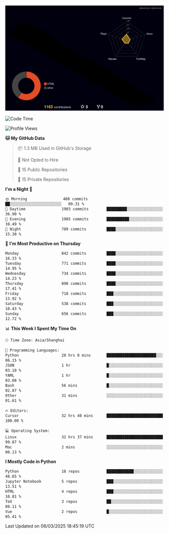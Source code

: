 <!--![](https://raw.githubusercontent.com/BorisYang326/BorisYang326/output/github-contribution-grid-snake-dark.svg) -->
![](./profile-3d-contrib/profile-night-rainbow.svg)
<!--START_SECTION:waka-->
![Code Time](http://img.shields.io/badge/Code%20Time-820%20hrs%203%20mins-blue)

![Profile Views](http://img.shields.io/badge/Profile%20Views-0-blue)

**🐱 My GitHub Data** 

> 📦 1.3 MB Used in GitHub's Storage 
 > 
> 🚫 Not Opted to Hire
 > 
> 📜 15 Public Repositories 
 > 
> 🔑 15 Private Repositories 
 > 
**I'm a Night 🦉** 

```text
🌞 Morning                480 commits         ██░░░░░░░░░░░░░░░░░░░░░░░   09.31 % 
🌆 Daytime                1903 commits        █████████░░░░░░░░░░░░░░░░   36.90 % 
🌃 Evening                1985 commits        ██████████░░░░░░░░░░░░░░░   38.49 % 
🌙 Night                  789 commits         ████░░░░░░░░░░░░░░░░░░░░░   15.30 % 
```
📅 **I'm Most Productive on Thursday** 

```text
Monday                   842 commits         ████░░░░░░░░░░░░░░░░░░░░░   16.33 % 
Tuesday                  771 commits         ████░░░░░░░░░░░░░░░░░░░░░   14.95 % 
Wednesday                734 commits         ████░░░░░░░░░░░░░░░░░░░░░   14.23 % 
Thursday                 898 commits         ████░░░░░░░░░░░░░░░░░░░░░   17.41 % 
Friday                   718 commits         ███░░░░░░░░░░░░░░░░░░░░░░   13.92 % 
Saturday                 538 commits         ███░░░░░░░░░░░░░░░░░░░░░░   10.43 % 
Sunday                   656 commits         ███░░░░░░░░░░░░░░░░░░░░░░   12.72 % 
```


📊 **This Week I Spent My Time On** 

```text
🕑︎ Time Zone: Asia/Shanghai

💬 Programming Languages: 
Python                   28 hrs 8 mins       ██████████████████████░░░   86.15 % 
JSON                     1 hr                █░░░░░░░░░░░░░░░░░░░░░░░░   03.10 % 
YAML                     1 hr                █░░░░░░░░░░░░░░░░░░░░░░░░   03.08 % 
Bash                     56 mins             █░░░░░░░░░░░░░░░░░░░░░░░░   02.87 % 
Other                    31 mins             ░░░░░░░░░░░░░░░░░░░░░░░░░   01.61 % 

🔥 Editors: 
Cursor                   32 hrs 40 mins      █████████████████████████   100.00 % 

💻 Operating System: 
Linux                    32 hrs 37 mins      █████████████████████████   99.87 % 
Mac                      2 mins              ░░░░░░░░░░░░░░░░░░░░░░░░░   00.13 % 
```

**I Mostly Code in Python** 

```text
Python                   18 repos            ████████████░░░░░░░░░░░░░   48.65 % 
Jupyter Notebook         5 repos             ███░░░░░░░░░░░░░░░░░░░░░░   13.51 % 
HTML                     4 repos             ███░░░░░░░░░░░░░░░░░░░░░░   10.81 % 
TeX                      3 repos             ██░░░░░░░░░░░░░░░░░░░░░░░   08.11 % 
Vue                      2 repos             █░░░░░░░░░░░░░░░░░░░░░░░░   05.41 % 
```




 Last Updated on 06/03/2025 18:45:19 UTC
<!--END_SECTION:waka-->
